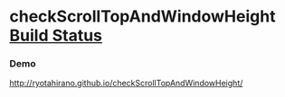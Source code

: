 # checkScrollTopAndWindowHeight [Build Status](https://travis-ci.org/RyotaHirano/checkScrollTopAndWindowHeight.svg?branch=master)

### Demo
http://ryotahirano.github.io/checkScrollTopAndWindowHeight/
